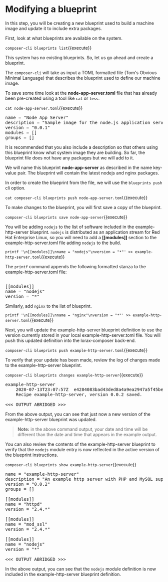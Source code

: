 # Modifying a blueprint

In this step, you will be creating a new blueprint used to build a machine image and update it to include extra packages.

First, look at what blueprints are available on the system.

`composer-cli blueprints list`{{execute}}

This system has no existing blueprints. So, let us go ahead and create a blueprint.

The `composer-cli` will take as input a TOML formatted file (Tom's Obvious Minimal Language)
that describes the blueprint used to define our machine image.

To save  some time look at the __node-app-server.toml__ file that has already been pre-created using a tool 
like `cat` or `less`.

`cat node-app-server.toml`{{execute}}

<pre class='file'>
name = "Node App Server"
description = "Sample image for the node.js application server"
version = "0.0.1"
modules = []
groups = []
</pre>

It is recommended that you also include a description so that others using this blueprint know what system image they are building. 
So far, the blueprint file does not have any packages but we will add to it. 

We will name this blueprint  __node-app-server__ as described in the name key-value pair. The blueprint will contain
the latest nodejs and nginx packages.

In order to create the blueprint from the file, we will use the `blueprints push` cli option.

`cat composer-cli blueprints push node-app-server.toml`{{execute}}

To make changes to the blueprint, you will first save a copy of the blueprint.

`composer-cli blueprints save node-app-server`{{execute}}



You will be adding `nodejs` to the list of software included in the
example-http-server blueprint.  `nodejs` is distributed as an application
stream for Red Hat Enterprise Linux, so you will need to add a __[[modules]]__
section to the example-http-server.toml file adding `nodejs` to the build.

`printf '\n[[modules]]\nname = "nodejs"\nversion = "*"' >> example-http-server.toml`{{execute}}

The `printf` command appends the following formatted stanza to the
example-http-server.toml file:

<pre class='file'>

[[modules]]
name = "nodejs"
version = "*"
</pre>

Similarly, add `nginx` to the list of blueprint. 

`printf '\n[[modules]]\nname = "nginx"\nversion = "*"' >> example-http-server.toml`{{execute}}



Next, you will update the example-http-server blueprint definition to use
the version currently stored in your local example-http-server.toml file.
You will push this updated definition into the lorax-composer back-end.

`composer-cli blueprints push example-http-server.toml`{{execute}}

To verify that your update has been made, review the log of changes made
to the example-http-server blueprint.

`composer-cli blueprints changes example-http-server`{{execute}}

<pre class='file'>
example-http-server
    2020-07-13T23:07:57Z  e4284083bad43ded8a4a9ea2947a5f45be72f8c4
    Recipe example-http-server, version 0.0.2 saved.

<<< OUTPUT ABRIDGED >>>
</pre>

From the above output, you can see that just now a new version of the
example-http-server blueprint was updated.

>**Note:** in the above command output, your date and time will be different
than the date and time that appears in the example output.

You can also review the contents of the example-http-server blueprint to verify
that the `nodejs` module entry is now reflected in the active version of the
blueprint instructions.

`composer-cli blueprints show example-http-server`{{execute}}

<pre class='file'>
name = "example-http-server"
description = "An example http server with PHP and MySQL support."
version = "0.0.2"
groups = []

[[modules]]
name = "httpd"
version = "2.4.*"

[[modules]]
name = "mod_ssl"
version = "2.4.*"

[[modules]]
name = "nodejs"
version = "*"

<<< OUTPUT ABRIDGED >>>
</pre>

In the above output, you can see that the `nodejs` module definition is now
included in the example-http-server blueprint definition.
